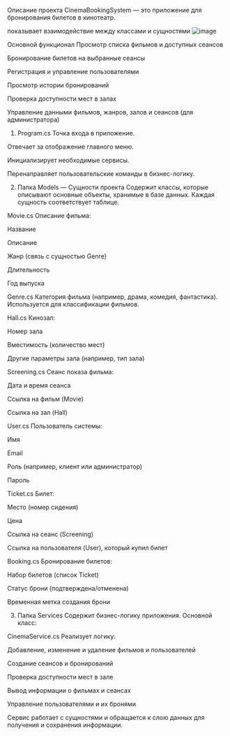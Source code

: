 
Описание проекта
CinemaBookingSystem — это приложение для бронирования билетов в кинотеатр.

показывает взаимодействие между классами и сущностями
![image](https://github.com/user-attachments/assets/a3403d24-863e-4639-ac9a-630aecf150e7)

Основной функционал
Просмотр списка фильмов и доступных сеансов

Бронирование билетов на выбранные сеансы

Регистрация и управление пользователями

Просмотр истории бронирований

Проверка доступности мест в залах

Управление данными фильмов, жанров, залов и сеансов (для администратора)


1. Program.cs
Точка входа в приложение.

Отвечает за отображение главного меню.

Инициализирует необходимые сервисы.

Перенаправляет пользовательские команды в бизнес-логику.

2. Папка Models — Сущности проекта
Содержит классы, которые описывают основные объекты, хранимые в базе данных. Каждая сущность соответствует таблице.

Movie.cs
Описание фильма:

Название

Описание

Жанр (связь с сущностью Genre)

Длительность

Год выпуска

Genre.cs
Категория фильма (например, драма, комедия, фантастика).
Используется для классификации фильмов.

Hall.cs
Кинозал:

Номер зала

Вместимость (количество мест)

Другие параметры зала (например, тип зала)

Screening.cs
Сеанс показа фильма:

Дата и время сеанса

Ссылка на фильм (Movie)

Ссылка на зал (Hall)

User.cs
Пользователь системы:

Имя

Email

Роль (например, клиент или администратор)

Пароль 

Ticket.cs
Билет:

Место (номер сидения)

Цена

Ссылка на сеанс (Screening)

Ссылка на пользователя (User), который купил билет

Booking.cs
Бронирование билетов:

Набор билетов (список Ticket)

Статус брони (подтверждена/отменена)

Временная метка создания брони

3. Папка Services
Содержит бизнес-логику приложения.
Основной класс:

CinemaService.cs
Реализует логику:

Добавление, изменение и удаление фильмов и пользователей

Создание сеансов и бронирований

Проверка доступности мест в зале

Вывод информации о фильмах и сеансах

Управление пользователями и их бронями

Сервис работает с сущностями и обращается к слою данных для получения и сохранения информации.




